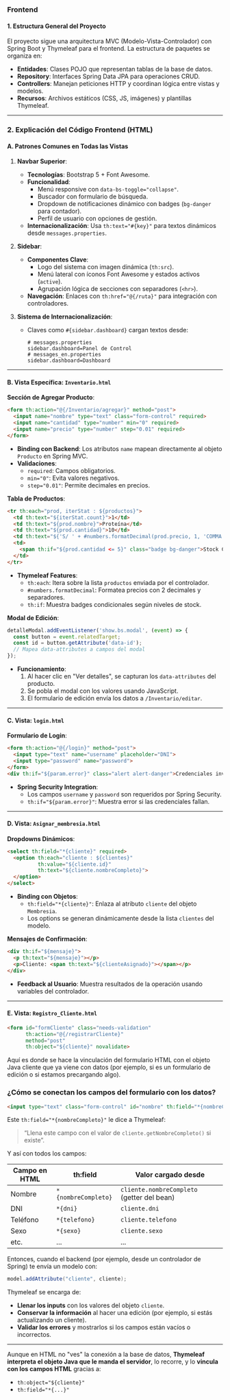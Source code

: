 ### Frontend

#### **1. Estructura General del Proyecto**
El proyecto sigue una arquitectura MVC (Modelo-Vista-Controlador) con Spring Boot y Thymeleaf para el frontend. La estructura de paquetes se organiza en:
- **Entidades**: Clases POJO que representan tablas de la base de datos.
- **Repository**: Interfaces Spring Data JPA para operaciones CRUD.
- **Controllers**: Manejan peticiones HTTP y coordinan lógica entre vistas y modelos.
- **Recursos**: Archivos estáticos (CSS, JS, imágenes) y plantillas Thymeleaf.

---

### **2. Explicación del Código Frontend (HTML)**

#### **A. Patrones Comunes en Todas las Vistas**
1. **Navbar Superior**:
   - **Tecnologías**: Bootstrap 5 + Font Awesome.
   - **Funcionalidad**:
     - Menú responsive con `data-bs-toggle="collapse"`.
     - Buscador con formulario de búsqueda.
     - Dropdown de notificaciones dinámico con badges (`bg-danger` para contador).
     - Perfil de usuario con opciones de gestión.
   - **Internacionalización**: Usa `th:text="#{key}"` para textos dinámicos desde `messages.properties`.

2. **Sidebar**:
   - **Componentes Clave**:
     - Logo del sistema con imagen dinámica (`th:src`).
     - Menú lateral con íconos Font Awesome y estados activos (`active`).
     - Agrupación lógica de secciones con separadores (`<hr>`).
   - **Navegación**: Enlaces con `th:href="@{/ruta}"` para integración con controladores.

3. **Sistema de Internacionalización**:
   - Claves como `#{sidebar.dashboard}` cargan textos desde:
     ```properties
     # messages.properties
     sidebar.dashboard=Panel de Control
     # messages_en.properties
     sidebar.dashboard=Dashboard
     ```

---

#### **B. Vista Específica: `Inventario.html`**
**Sección de Agregar Producto**:
```html
<form th:action="@{/Inventario/agregar}" method="post">
  <input name="nombre" type="text" class="form-control" required>
  <input name="cantidad" type="number" min="0" required>
  <input name="precio" type="number" step="0.01" required>
</form>
```
- **Binding con Backend**: Los atributos `name` mapean directamente al objeto `Producto` en Spring MVC.
- **Validaciones**: 
  - `required`: Campos obligatorios.
  - `min="0"`: Evita valores negativos.
  - `step="0.01"`: Permite decimales en precios.

**Tabla de Productos**:
```html
<tr th:each="prod, iterStat : ${productos}">
  <td th:text="${iterStat.count}">1</td>
  <td th:text="${prod.nombre}">Proteína</td>
  <td th:text="${prod.cantidad}">10</td>
  <td th:text="${'S/ ' + #numbers.formatDecimal(prod.precio, 1, 'COMMA', 2, 'POINT')}">S/ 50.00</td>
  <td>
    <span th:if="${prod.cantidad <= 5}" class="badge bg-danger">Stock Crítico</span>
  </td>
</tr>
```
- **Thymeleaf Features**:
  - `th:each`: Itera sobre la lista `productos` enviada por el controlador.
  - `#numbers.formatDecimal`: Formatea precios con 2 decimales y separadores.
  - `th:if`: Muestra badges condicionales según niveles de stock.

**Modal de Edición**:
```javascript
detalleModal.addEventListener('show.bs.modal', (event) => {
  const button = event.relatedTarget;
  const id = button.getAttribute('data-id');
  // Mapea data-attributes a campos del modal
});
```
- **Funcionamiento**: 
  1. Al hacer clic en "Ver detalles", se capturan los `data-attributes` del producto.
  2. Se pobla el modal con los valores usando JavaScript.
  3. El formulario de edición envía los datos a `/Inventario/editar`.

---

#### **C. Vista: `login.html`**
**Formulario de Login**:
```html
<form th:action="@{/login}" method="post">
  <input type="text" name="username" placeholder="DNI">
  <input type="password" name="password">
</form>
<div th:if="${param.error}" class="alert alert-danger">Credenciales inválidas</div>
```
- **Spring Security Integration**:
  - Los campos `username` y `password` son requeridos por Spring Security.
  - `th:if="${param.error}"`: Muestra error si las credenciales fallan.

---

#### **D. Vista: `Asignar_membresia.html`**
**Dropdowns Dinámicos**:
```html
<select th:field="*{cliente}" required>
  <option th:each="cliente : ${clientes}" 
          th:value="${cliente.id}" 
          th:text="${cliente.nombreCompleto}">
  </option>
</select>
```
- **Binding con Objetos**:
  - `th:field="*{cliente}"`: Enlaza al atributo `cliente` del objeto `Membresia`.
  - Los options se generan dinámicamente desde la lista `clientes` del modelo.

**Mensajes de Confirmación**:
```html
<div th:if="${mensaje}">
  <p th:text="${mensaje}"></p>
  <p>Cliente: <span th:text="${clienteAsignado}"></span></p>
</div>
```
- **Feedback al Usuario**: Muestra resultados de la operación usando variables del controlador.

---

#### **E. Vista: `Registro_Cliente.html`**
```html
<form id="formCliente" class="needs-validation"
      th:action="@{/registrarCliente}" 
      method="post" 
      th:object="${cliente}" novalidate>
```
Aquí es donde se hace la vinculación del formulario HTML con el objeto Java cliente que ya viene con datos (por ejemplo, si es un formulario de edición o si estamos precargando algo).

### ¿Cómo se conectan los campos del formulario con los datos?

```html
<input type="text" class="form-control" id="nombre" th:field="*{nombreCompleto}" ...>
```

Este `th:field="*{nombreCompleto}"` le dice a Thymeleaf:

> “Llena este campo con el valor de `cliente.getNombreCompleto()` si existe”.

Y así con todos los campos:

| Campo en HTML | th\:field           | Valor cargado desde                        |
| ------------- | ------------------- | ------------------------------------------ |
| Nombre        | `*{nombreCompleto}` | `cliente.nombreCompleto` (getter del bean) |
| DNI           | `*{dni}`            | `cliente.dni`                              |
| Teléfono      | `*{telefono}`       | `cliente.telefono`                         |
| Sexo          | `*{sexo}`           | `cliente.sexo`                             |
| etc.          | ...                 | ...                                        |

Entonces, cuando el backend (por ejemplo, desde un controlador de Spring) te envía un modelo con:

```java
model.addAttribute("cliente", cliente);
```

Thymeleaf se encarga de:

* **Llenar los inputs** con los valores del objeto `cliente`.
* **Conservar la información** al hacer una edición (por ejemplo, si estás actualizando un cliente).
* **Validar los errores** y mostrarlos si los campos están vacíos o incorrectos.

---

Aunque en HTML no "ves" la conexión a la base de datos, **Thymeleaf interpreta el objeto Java que le manda el servidor**, lo recorre, y lo **vincula con los campos HTML** gracias a:

* `th:object="${cliente}"`
* `th:field="*{...}"`

